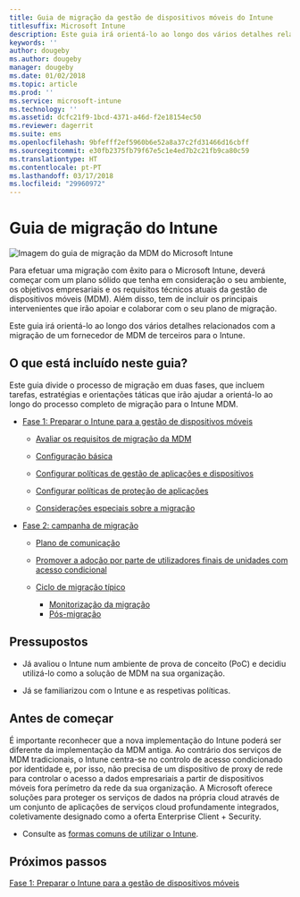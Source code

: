 ```yaml
---
title: Guia de migração da gestão de dispositivos móveis do Intune
titlesuffix: Microsoft Intune
description: Este guia irá orientá-lo ao longo dos vários detalhes relacionados com a migração de um fornecedor de MDM de terceiros para o Microsoft Intune.
keywords: ''
author: dougeby
ms.author: dougeby
manager: dougeby
ms.date: 01/02/2018
ms.topic: article
ms.prod: ''
ms.service: microsoft-intune
ms.technology: ''
ms.assetid: dcfc21f9-1bcd-4371-a46d-f2e18154ec50
ms.reviewer: dagerrit
ms.suite: ems
ms.openlocfilehash: 9bfefff2ef5960b6e52a8a37c2fd31466d16cbff
ms.sourcegitcommit: e30fb2375fb79f67e5c1e4ed7b2c21fb9ca80c59
ms.translationtype: HT
ms.contentlocale: pt-PT
ms.lasthandoff: 03/17/2018
ms.locfileid: "29960972"
---
```

# <a name="intune-migration-guide"></a>Guia de migração do Intune

![Imagem do guia de migração da MDM do Microsoft Intune](./media/MDM-migration-guide-art.PNG)

Para efetuar uma migração com êxito para o Microsoft Intune, deverá começar com um plano sólido que tenha em consideração o seu ambiente, os objetivos empresariais e os requisitos técnicos atuais da gestão de dispositivos móveis (MDM). Além disso, tem de incluir os principais intervenientes que irão apoiar e colaborar com o seu plano de migração.

Este guia irá orientá-lo ao longo dos vários detalhes relacionados com a migração de um fornecedor de MDM de terceiros para o Intune.

## <a name="whats-included-in-this-guide"></a>O que está incluído neste guia?

Este guia divide o processo de migração em duas fases, que incluem tarefas, estratégias e orientações táticas que irão ajudar a orientá-lo ao longo do processo completo de migração para o Intune MDM.

-   [Fase 1: Preparar o Intune para a gestão de dispositivos móveis](migration-guide-prepare.md)

    -   [Avaliar os requisitos de migração da MDM](migration-guide-prepare.md#assess-mdm-requirements)

    -   [Configuração básica](migration-guide-setup.md)

    -   [Configurar políticas de gestão de aplicações e dispositivos](migration-guide-configure-policies.md)

    -   [Configurar políticas de proteção de aplicações](migration-guide-app-protection-policies.md)

    -   [Considerações especiais sobre a migração](migration-guide-considerations.md)

-   [Fase 2: campanha de migração](migration-guide-campaign.md)

    -   [Plano de comunicação](migration-guide-communication-plan.md)

    -   [Promover a adoção por parte de utilizadores finais de unidades com acesso condicional](migration-guide-drive-adoption.md)

    -   [Ciclo de migração típico](migration-guide-cycle.md)
        -   [Monitorização da migração](migration-guide-cycle.md#monitoring-migration)
        -   [Pós-migração](migration-guide-cycle.md#post-migration)

## <a name="assumptions"></a>Pressupostos

-   Já avaliou o Intune num ambiente de prova de conceito (PoC) e decidiu utilizá-lo como a solução de MDM na sua organização.

-   Já se familiarizou com o Intune e as respetivas políticas.

## <a name="before-you-begin"></a>Antes de começar

É importante reconhecer que a nova implementação do Intune poderá ser diferente da implementação da MDM antiga. Ao contrário dos serviços de MDM tradicionais, o Intune centra-se no controlo de acesso condicionado por identidade e, por isso, não precisa de um dispositivo de proxy de rede para controlar o acesso a dados empresariais a partir de dispositivos móveis fora perímetro da rede da sua organização. A Microsoft oferece soluções para proteger os serviços de dados na própria cloud através de um conjunto de aplicações de serviços cloud profundamente integrados, coletivamente designado como a oferta Enterprise Client + Security.

-   Consulte as [formas comuns de utilizar o Intune](common-scenarios.md).

## <a name="next-steps"></a>Próximos passos

[Fase 1: Preparar o Intune para a gestão de dispositivos móveis](migration-guide-prepare.md)
